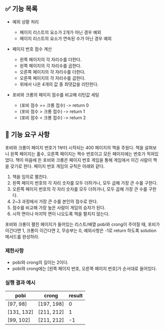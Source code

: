 ## ✅ 기능 목록

- 예외 상황 처리
    - 페이지 리스트의 요소가 2개가 아닌 경우 예외
    - 페이지 리스트의 요소가 연속된 수가 아닌 경우 예외

- 페이지 번호 점수 계산
    - 왼쪽 페이지의 각 자리수를 더한다.
    - 왼쪽 페이지의 각 자리수를 곱한다.
    - 오른쪽 페이지의 각 자리수를 더한다.
    - 오른쪽 페이지의 각 자리수를 곱한다.
    - 위에서 나온 4개의 값 중 최댓값을 리턴한다.

- 포비와 크롱의 페이지 점수를 비교해 리턴값 세팅
    - (포비 점수 == 크롱 접수) -> return 0
    - (포비 점수 > 크롱 접수) -> return 1
    - (포비 점수 < 크롱 접수) -> return 2

## 🚀 기능 요구 사항

포비와 크롱이 페이지 번호가 1부터 시작되는 400 페이지의 책을 주웠다. 책을 살펴보니 왼쪽 페이지는 홀수, 오른쪽 페이지는 짝수 번호이고 모든 페이지에는 번호가 적혀있었다. 책이 마음에 든 포비와 크롱은 페이지
번호 게임을 통해 게임에서 이긴 사람이 책을 갖기로 한다. 페이지 번호 게임의 규칙은 아래와 같다.

1. 책을 임의로 펼친다.
2. 왼쪽 페이지 번호의 각 자리 숫자를 모두 더하거나, 모두 곱해 가장 큰 수를 구한다.
3. 오른쪽 페이지 번호의 각 자리 숫자를 모두 더하거나, 모두 곱해 가장 큰 수를 구한다.
4. 2~3 과정에서 가장 큰 수를 본인의 점수로 한다.
5. 점수를 비교해 가장 높은 사람이 게임의 승자가 된다.
6. 시작 면이나 마지막 면이 나오도록 책을 펼치지 않는다.

포비와 크롱이 펼친 페이지가 들어있는 리스트/배열 pobi와 crong이 주어질 때, 포비가 이긴다면 1, 크롱이 이긴다면 2, 무승부는 0, 예외사항은 -1로 return 하도록 solution 메서드를 완성하라.

### 제한사항

- pobi와 crong의 길이는 2이다.
- pobi와 crong에는 [왼쪽 페이지 번호, 오른쪽 페이지 번호]가 순서대로 들어있다.

### 실행 결과 예시

| pobi | crong | result |
| --- | --- | --- |
| [97, 98] | [197, 198] | 0 |
| [131, 132] | [211, 212] | 1 |
| [99, 102] | [211, 212] | -1 |
